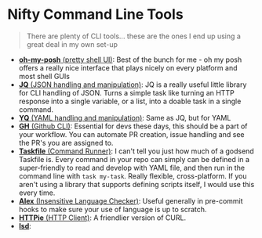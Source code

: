 # Nifty Command Line Tools

> There are plenty of CLI tools... these are the ones I end up using a great deal in my own set-up

- [**oh-my-posh** (pretty shell UI)](https://ohmyposh.dev/): Best of the bunch for me - oh my posh offers a really nice interface that plays nicely on every platform and most shell GUIs
- [**JQ** (JSON handling and manipulation)](https://jqlang.org/): JQ is a really useful little library for CLI handling of JSON. Turns a simple task like turning an HTTP response into a single variable, or a list, into a doable task in a single command.
- [**YQ** (YAML handling and manipulation)](https://mikefarah.gitbook.io/yq): Same as JQ, but for YAML
- [**GH** (Github CLI)](https://cli.github.com/): Essential for devs these days, this should be a part of your workflow. You can automate PR creation, issue handling and see the PR's you are assigned to.
- [**Taskfile** (Command Runner)](https://taskfile.dev/): I can't tell you just how much of a godsend Taskfile is. Every command in your repo can simply can be defined in a super-friendly to read and develop with YAML file, and then run in the command line with `task my-task`. Really flexible, cross-platform. If you aren't using a library that supports defining scripts itself, I would use this every time.
- [**Alex** (Insensitive Language Checker)](https://github.com/get-alex/alex): Useful generally in pre-commit hooks to make sure your use of language is up to scratch.
- [**HTTPie** (HTTP Client)](https://httpie.io/cli): A friendlier version of CURL.
- [**lsd**](https://github.com/lsd-rs/lsd): 
